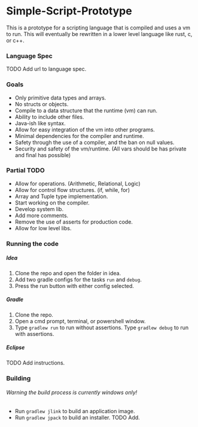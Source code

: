 # Simple-Script-Prototype
This is a prototype for a scripting language that is compiled and uses a vm to run.
This will eventually be rewritten in a lower level language like rust, c, or c++.

### Language Spec
TODO Add url to language spec.

### Goals
- Only primitive data types and arrays.
- No structs or objects.
- Compile to a data structure that the runtime (vm) can run.
- Ability to include other files.
- Java-ish like syntax.
- Allow for easy integration of the vm into other programs.
- Minimal dependencies for the compiler and runtime.
- Safety through the use of a compiler, and the ban on null values.
- Security and safety of the vm/runtime. (All vars should be has private and final has possible)

### Partial TODO
- Allow for operations. (Arithmetic, Relational, Logic)
- Allow for control flow structures. (if, while, for)
- Array and Tuple type implementation.
- Start working on the compiler.
- Develop system lib.
- Add more comments.
- Remove the use of asserts for production code.
- Allow for low level libs.

### Running the code
##### Idea
1. Clone the repo and open the folder in idea.
2. Add two gradle configs for the tasks ```run``` and ```debug```.
3. Press the run button with either config selected.

##### Gradle 
1. Clone the repo.
2. Open a cmd prompt, terminal, or powershell window.
3. Type ```gradlew run``` to run without assertions. 
   Type ```gradlew debug``` to run with assertions.

##### Eclipse
TODO Add instructions.

### Building
###### Warning the build process is currently windows only!
- Run ```gradlew jlink``` to build an application image.
- Run ```gradlew jpack``` to build an installer.
TODO Add.